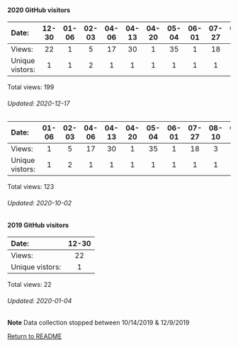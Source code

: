 #### 2020 GitHub visitors
Date:		  |         12-30   |       01-06   |       02-03   |       04-06   |       04-13   |       04-20   |       05-04   |       06-01   |  07-27  |  08-10  |  09-07  |  09-14  |  09-28  |  10-19  |  10-26  |  11-02
|:---             |:---:    |:---:  |:---:  |:---:  |:---:  |:---:  |:---:  |:---:  |:---:  |:---:  |:---:  |:---:  |:---:  |:---:  |:---:  |:---:
Views:		  |         22      |       1       |       5       |       17      |       30      |       1       |       35      |       1       |  18     |  3      |  9      |  3      |  13     |  16     |  8      |  17
Unique            vistors:  |       1       |       1       |       2       |       1       |       1       |       1       |       1       |       1  |      1  |      1  |      1  |      1  |      1  |      1  |      1  |      1

Total views: 199
###### Updated: 2020-12-17



Date:    |       01-06   |       02-03   |       04-06   |       04-13   |       04-20   |  05-04  |  06-01  |  07-27  |  08-10  |  09-07  |  09-14
|:---    |:---:  |:---:  |:---:  |:---:  |:---:  |:---:  |:---:  |:---:  |:---:  |:---:  |:---:
Views:   |       1       |       5       |       17      |       30      |       1       |  35     |  1      |  18     |  3      |  9      |  3
Unique            vistors: |       1       |       2       |       1       |       1       |       1  |      1  |      1  |      1  |      1  |      1  |      1

Total views: 123
###### Updated: 2020-10-02

#### 2019 GitHub visitors
Date:		   |         12-30
|:---   |:---: 
Views:		  |         22   
Unique  vistors:  |       1       

Total views: 22
###### Updated: 2020-01-04
**Note**  Data collection stopped between 10/14/2019 & 12/9/2019

[Return to README](https://github.com/BradleyA/pi-wifi/blob/master/README.md)
